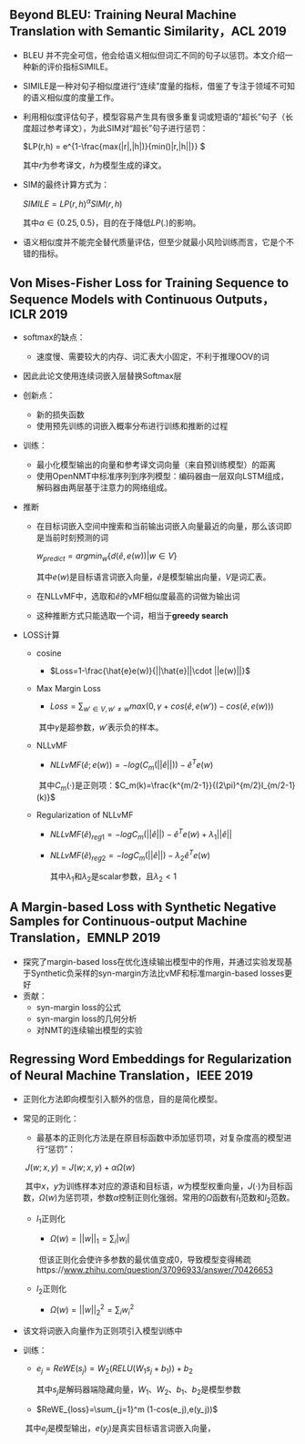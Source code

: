 ## Beyond BLEU: Training Neural Machine Translation with Semantic Similarity，ACL 2019

* BLEU 并不完全可信，他会给语义相似但词汇不同的句子以惩罚。本文介绍一种新的评价指标SIMILE。

* SIMILE是一种对句子相似度进行“连续”度量的指标，借鉴了专注于领域不可知的语义相似度的度量工作。

* 利用相似度评估句子，模型容易产生具有很多重复词或短语的“超长”句子（长度超过参考译文），为此SIM对“超长”句子进行惩罚：

  $LP(r,h) = e^{1-\frac{max(|r|,|h|)}{min()|r,|h||}} $

  其中$r$为参考译文，$h$为模型生成的译文。

* SIM的最终计算方式为：

  $SIMILE=LP(r,h)^{\alpha}SIM(r,h)$

  其中$\alpha \in \{0.25,0.5\}$，目的在于降低$LP(.)$的影响。

* 语义相似度并不能完全替代质量评估，但至少就最小风险训练而言，它是个不错的指标。

## Von Mises-Fisher Loss for Training Sequence to Sequence Models with Continuous Outputs，ICLR 2019

* softmax的缺点：
  
  * 速度慢、需要较大的内存、词汇表大小固定，不利于推理OOV的词
  
* 因此此论文使用连续词嵌入层替换Softmax层

* 创新点：
  * 新的损失函数
  * 使用预先训练的词嵌入概率分布进行训练和推断的过程
  
* 训练：
  
  * 最小化模型输出的向量和参考译文词向量（来自预训练模型）的距离
  * 使用OpenNMT中标准序列到序列模型：编码器由一层双向LSTM组成，解码器由两层基于注意力的网络组成。
  
* 推断

  * 在目标词嵌入空间中搜索和当前输出词嵌入向量最近的向量，那么该词即是当前时刻预测的词

    $w_{predict}=argmin_w\{d(\hat{e},e(w))|w \in V\}$

    其中$e(w)$是目标语言词嵌入向量，$\hat{e}$是模型输出向量，$V$是词汇表。

  * 在NLLvMF中，选取和$\hat{e}$的vMF相似度最高的词做为输出词

  * 这种推断方式只能选取一个词，相当于**greedy search**

* LOSS计算

  * cosine

    * $Loss=1-\frac{\hat{e}e(w)}{||\hat{e}||\cdot ||e(w)||}$

  * Max Margin Loss

    * $Loss=\sum_{w'\in V,w'\neq w}max(0,\gamma +cos(\hat{e},e(w'))-cos(\hat{e},e(w)))$

    ​       其中$\gamma$是超参数，$w'$表示负的样本。

  * NLLvMF

    * $NLLvMF(\hat{e};e(w))=-log(C_m(||\hat{e}||))-\hat{e}^T e(w)$

    ​      其中$C_m(\cdot)$是正则项：$C_m(k)=\frac{k^{m/2-1}}{(2\pi)^{m/2}I_{m/2-1}(k)}$

  * Regularization of NLLvMF

    * $NLLvMF(\hat{e})_{reg1}=-logC_m(||\hat{e}||)-\hat{e}^Te(w)+\lambda_1||\hat{e}||$

    * $NLLvMF(\hat{e})_{reg2}=-logC_m(||\hat{e}||)-\lambda_2\hat{e}^Te(w)$

      其中$\lambda_1$和$\lambda_2$是scalar参数，且$\lambda_2<1$

## A Margin-based Loss with Synthetic Negative Samples for Continuous-output Machine Translation，EMNLP 2019

* 探究了margin-based loss在优化连续输出模型中的作用，并通过实验发现基于Synthetic负采样的syn-margin方法比vMF和标准margin-based losses更好
* 贡献：
  * syn-margin loss的公式
  * syn-margin loss的几何分析
  * 对NMT的连续输出模型的实验

## Regressing Word Embeddings for Regularization of Neural Machine Translation，IEEE 2019

* 正则化方法即向模型引入额外的信息，目的是简化模型。

* 常见的正则化：

  * 最基本的正则化方法是在原目标函数中添加惩罚项，对复杂度高的模型进行“惩罚”：

  ​       $J(w;x,y)=J(w;x,y)+\alpha \Omega(w)$

  ​       其中$x$，$y$为训练样本对应的源语和目标语，$w$为模型权重向量，$J(\cdot)$为目标函数，$\Omega(w)$为惩罚项，参数$\alpha$控制正则化强弱。常用的$\Omega$函数有$l_1$范数和$l_2$范数。

  * $l_1$正则化

    * $\Omega(w)=||w||_1=\sum_i|w_i|$

    ​     但该正则化会使许多参数的最优值变成0，导致模型变得稀疏https://www.zhihu.com/question/37096933/answer/70426653

  * $l_2$正则化

    * $\Omega(w)=||w||_2^2=\sum_iw_i^2$

* 该文将词嵌入向量作为正则项引入模型训练中

* 训练：

  * $e_j=ReWE(s_j)=W_2(RELU(W_1s_j+b_1))+b_2$

    其中$s_j$是解码器端隐藏向量，$W_1、W_2、b_1、b_2$是模型参数

  * $ReWE_{loss}=\sum_{j=1}^m (1-cos(e_j),e(y_j))$

  ​                 其中$e_j$是模型输出，$e(y_j)$是真实目标语言词嵌入向量，











